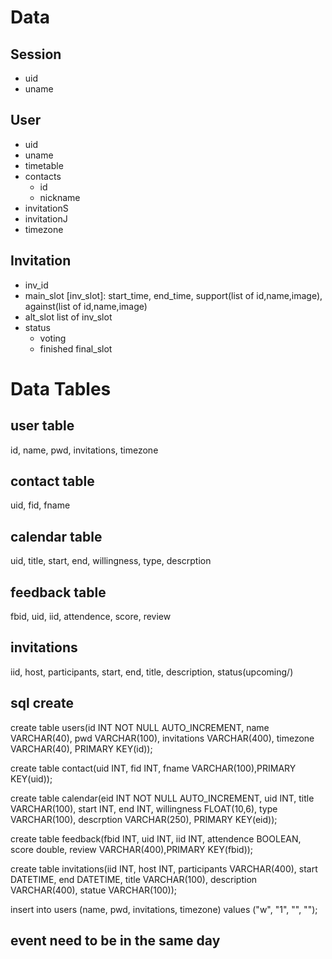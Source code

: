 # Data
## Session
+ uid
+ uname

## User
+ uid
+ uname
+ timetable
+ contacts
  + id
  + nickname
+ invitationS
+ invitationJ
+ timezone

## Invitation
+ inv_id
+ main_slot
  [inv_slot]: start_time, end_time, support(list of id,name,image), against(list of id,name,image)
+ alt_slot
  list of inv_slot
+ status
  + voting
  + finished
    final_slot


# Data Tables

## user table
id, name, pwd, invitations, timezone

## contact table
uid, fid, fname

## calendar table
uid, title, start, end, willingness, type, descrption

## feedback table
fbid, uid, iid, attendence, score, review

## invitations
iid, host, participants, start, end, title, description, status(upcoming/)


## sql create
create table users(id INT NOT NULL AUTO_INCREMENT, name VARCHAR(40), pwd VARCHAR(100), invitations VARCHAR(400), timezone VARCHAR(40), PRIMARY KEY(id));

create table contact(uid INT, fid INT, fname VARCHAR(100),PRIMARY KEY(uid));

create table calendar(eid INT NOT NULL AUTO_INCREMENT, uid INT, title VARCHAR(100), start INT, end INT, willingness FLOAT(10,6), type VARCHAR(100), descrption VARCHAR(250), PRIMARY KEY(eid));

create table feedback(fbid INT, uid INT, iid INT, attendence BOOLEAN, score double,  review VARCHAR(400),PRIMARY KEY(fbid));

create table invitations(iid INT, host INT, participants VARCHAR(400), start DATETIME, end DATETIME, title VARCHAR(100), description VARCHAR(400), statue VARCHAR(100));

insert into users (name, pwd, invitations, timezone) values ("w", "1", "", "");



## event need to be in the same day